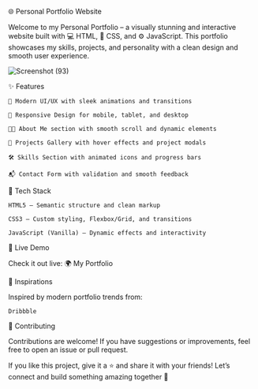 🌐 Personal Portfolio Website

Welcome to my Personal Portfolio – a visually stunning and interactive website built with 💻 HTML, 🎨 CSS, and ⚙️ JavaScript. This portfolio showcases my skills, projects, and personality with a clean design and smooth user experience.



![Screenshot (93)](https://github.com/user-attachments/assets/97e71556-6d1d-47e3-ba5b-76600eae380a)

✨ Features

    💫 Modern UI/UX with sleek animations and transitions

    📱 Responsive Design for mobile, tablet, and desktop

    🧑‍💼 About Me section with smooth scroll and dynamic elements

    💼 Projects Gallery with hover effects and project modals

    🛠️ Skills Section with animated icons and progress bars

    📬 Contact Form with validation and smooth feedback

🔧 Tech Stack

    HTML5 – Semantic structure and clean markup

    CSS3 – Custom styling, Flexbox/Grid, and transitions

    JavaScript (Vanilla) – Dynamic effects and interactivity

🚀 Live Demo

Check it out live: 🌍 My Portfolio


	
	

🧠 Inspirations

Inspired by modern portfolio trends from:

    Dribbble

🤝 Contributing

Contributions are welcome!
If you have suggestions or improvements, feel free to open an issue or pull request.


If you like this project, give it a ⭐ and share it with your friends!
Let’s connect and build something amazing together 🚀

